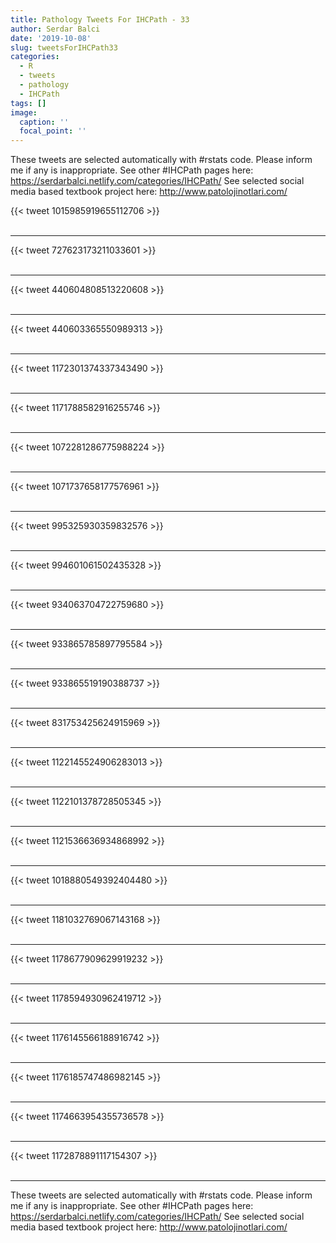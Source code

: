 ```yaml
---
title: Pathology Tweets For IHCPath - 33
author: Serdar Balci
date: '2019-10-08'
slug: tweetsForIHCPath33
categories:
  - R
  - tweets
  - pathology
  - IHCPath
tags: []
image:
  caption: ''
  focal_point: ''
---
```



These tweets are selected automatically with #rstats code. Please inform me if any is inappropriate.
See other #IHCPath pages here: https://serdarbalci.netlify.com/categories/IHCPath/ 
See selected social media based textbook project here: http://www.patolojinotlari.com/

{{< tweet 1015985919655112706 >}}
<br>
<br>
<hr>
{{< tweet 727623173211033601 >}}
<br>
<br>
<hr>
{{< tweet 440604808513220608 >}}
<br>
<br>
<hr>
{{< tweet 440603365550989313 >}}
<br>
<br>
<hr>
{{< tweet 1172301374337343490 >}}
<br>
<br>
<hr>
{{< tweet 1171788582916255746 >}}
<br>
<br>
<hr>
{{< tweet 1072281286775988224 >}}
<br>
<br>
<hr>
{{< tweet 1071737658177576961 >}}
<br>
<br>
<hr>
{{< tweet 995325930359832576 >}}
<br>
<br>
<hr>
{{< tweet 994601061502435328 >}}
<br>
<br>
<hr>
{{< tweet 934063704722759680 >}}
<br>
<br>
<hr>
{{< tweet 933865785897795584 >}}
<br>
<br>
<hr>
{{< tweet 933865519190388737 >}}
<br>
<br>
<hr>
{{< tweet 831753425624915969 >}}
<br>
<br>
<hr>
{{< tweet 1122145524906283013 >}}
<br>
<br>
<hr>
{{< tweet 1122101378728505345 >}}
<br>
<br>
<hr>
{{< tweet 1121536636934868992 >}}
<br>
<br>
<hr>
{{< tweet 1018880549392404480 >}}
<br>
<br>
<hr>
{{< tweet 1181032769067143168 >}}
<br>
<br>
<hr>
{{< tweet 1178677909629919232 >}}
<br>
<br>
<hr>
{{< tweet 1178594930962419712 >}}
<br>
<br>
<hr>
{{< tweet 1176145566188916742 >}}
<br>
<br>
<hr>
{{< tweet 1176185747486982145 >}}
<br>
<br>
<hr>
{{< tweet 1174663954355736578 >}}
<br>
<br>
<hr>
{{< tweet 1172878891117154307 >}}
<br>
<br>
<hr>


These tweets are selected automatically with #rstats code. Please inform me if any is inappropriate.
See other #IHCPath pages here: https://serdarbalci.netlify.com/categories/IHCPath/ 
See selected social media based textbook project here: http://www.patolojinotlari.com/
